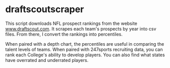 # draftscoutscraper

This script downloads NFL prospect rankings from the website www.draftscout.com.  It scrapes each team's prospects by year into csv files.  From there, I convert the rankings into percentiles.

When paired with a depth chart, the percentiles are useful in comparing the talent levels of teams.
When paired with 247sports recruiting data, you can rank each College's ability to develop players.  You can also find what states have overrated and underrated players.

